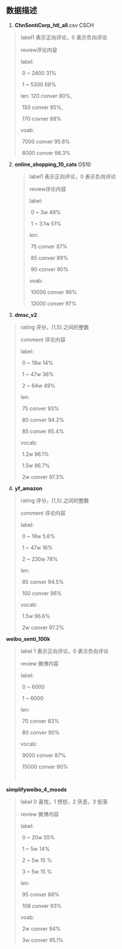 ## 数据描述

1. **ChnSentiCorp_htl_all**.csv CSCH

> label1 表示正向评论，0 表示负向评论
>
> review评论内容
>
> label:
>
> ​	0 ~ 2400  31%
>
> ​	1 ~ 5300 68%
>
> len: 120 conver 80%,
>
> ​	150 conver 85%, 
>
> ​	170 covner 88%
>
> voab:
>
> ​	7000 conver 95.8%
>
> ​	8000 conver 96.3%



 

2. **online_shopping_10_cats** OS10

   >label1 表示正向评论，0 表示负向评论
   >
   >review评论内容
   >
   >label:
   >
   >​	0 ~ 3w  49%
   >
   >​	1 ~ 3.1w 51%
   >
   >len: 
   >
   >​	75 conver 87%
   >
   >​	85 conver 89%
   >
   >​	90 conver 90%
   >
   >voab:
   >
   >​	10000 conver 96%
   >
   >​	12000 conver 97%

   


3. **dmsc_v2**

> rating  评分，[1,5] 之间的整数      
>
> comment  评论内容
>
> label:
>
> ​	0 ~ 19w 14%
>
> ​	1 ~ 47w 36%
>
> ​	2 ~ 64w 49%
>
> len:
>
> ​	75 conver 93%
>
> ​	80 conver 94.2%
>
> ​	85 conver 95.4%
>
> vocab:
>
> ​	1.2w 96.1%
>
> ​	1.5w 96.7%
>
> ​	2w conver 97.3%



4. **yf_amazon**

> rating  评分，[1,5] 之间的整数      
>
> comment  评论内容
>
> label:
>
> ​	0 ~ 16w 5.6%
>
> ​	1 ~ 47w 16%
>
> ​	2 ~ 230w 78%
>
> len:
>
> ​	85 conver 94.5%
>
> ​	100 conver 96%
>
> vocab:
>
> ​	1.5w 96.6%
>
> ​	2w conver 97.2%



**weibo_senti_100k**

> label  1 表示正向评论，0 表示负向评论  
>
> review  微博内容
>
> label:
>
> ​	0 ~ 6000
>
> ​	1 ~ 6000
>
> len:
>
> ​	70 conver 83%
>
> ​	80 conver 90%
>
> vocab:
>
> ​	9000 conver 87%
>
> ​	15000 conver 90%
>
> ​	





**simplifyweibo_4_moods**

> label  0 喜悦，1 愤怒，2 厌恶，3 低落  
>
> review  微博内容
>
> label:
>
> ​	0 ~ 20w 55%
>
> ​	1 ~ 5w 14%
>
> ​	2 ~ 5w 15 %
>
> ​	3 ~ 5w 15 %
>
> len:
>
> ​	95 conver 88%
>
> ​	108 conver 93%
>
> voab:
>
> ​	2w conver 94%
>
> ​	3w conver 95.1%	
